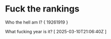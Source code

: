 # Fuck the rankings

Who the hell am I?
{ 19261919 }

What fucking year is it?
[ 2025-03-10T21:06:40Z ]
